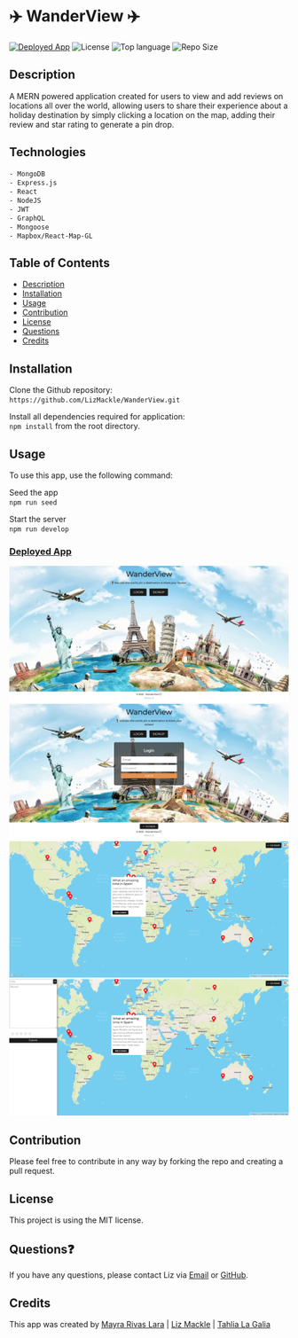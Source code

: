 # ✈️ WanderView ✈️
<a href="https://wanderview.herokuapp.com/">![Deployed App](https://img.shields.io/badge/-Deployed-success?style=for-the-badge)</a> ![License](https://img.shields.io/badge/License-MIT-blue?style=for-the-badge&logo) ![Top language](https://img.shields.io/github/languages/top/lizmackle/WanderView?color=yellow&style=for-the-badge&logo) ![Repo Size](https://img.shields.io/github/repo-size/lizmackle/WanderView?color=orange&style=for-the-badge)

## Description
A MERN powered application created for users to view and add reviews on locations all over the world, allowing users to share their experience about a holiday destination by simply clicking a location on the map, adding their review and star rating to generate a pin drop.

## Technologies
```
- MongoDB
- Express.js
- React
- NodeJS
- JWT
- GraphQL
- Mongoose
- Mapbox/React-Map-GL
```
## Table of Contents
  - [Description](#description)
  - [Installation](#installation)
  - [Usage](#usage)
  - [Contribution](#contribution)
  - [License](#license)
  - [Questions](#questions)
  - [Credits](#credits)

## Installation
Clone the Github repository:<br>
`https://github.com/LizMackle/WanderView.git`

Install all dependencies required for application:<br>
`npm install` from the root directory.
  
## Usage
To use this app, use the following command:

Seed the app<br>
`npm run seed`

Start the server<br>
`npm run develop`
  
### [Deployed App](https://wanderview.herokuapp.com/)

![screenshot1](assets/HomepageImg.png)
![screenshot2](assets/LoginImg.png)
![screenshot3](assets/ViewImg.png)
![screenshot4](assets/AddImg.png)

## Contribution
Please feel free to contribute in any way by forking the repo and creating a pull request.

## License
This project is using the MIT license.

## Questions❓
If you have any questions, please contact Liz via [Email](mailto:liz.mackle@outlook.com) or [GitHub](https://github.com/LizMackle).

## Credits
This app was created by [Mayra Rivas Lara](https://github.com/MayraRivasLaray) | [Liz Mackle](https://github.com/LizMackle) | [Tahlia La Galia](https://github.com/tahlialg) 

